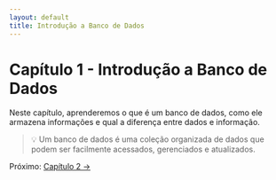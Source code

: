 ```yaml
---
layout: default
title: Introdução a Banco de Dados
---
```


# Capítulo 1 - Introdução a Banco de Dados

Neste capítulo, aprenderemos o que é um banco de dados, como ele armazena informações e qual a diferença entre dados e informação.

> 💡 Um banco de dados é uma coleção organizada de dados que podem ser facilmente acessados, gerenciados e atualizados.

Próximo: [Capítulo 2 →](./capitulo2.html)
